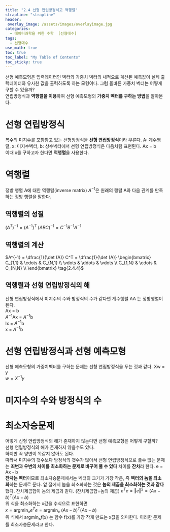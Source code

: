 ```yaml
---
title: "2.4 선형 연립방정식고 역행렬"
strapline: "strapline"
header:
 overlay_image: /assets/images/overlayimage.jpg
categories: 
  - 데이터과학을 위한 수학  [선형대수]
tags:
  - 선형대수
use_math: true
toc: true
toc_label: "My Table of Contents" 
toc_sticky: true
---
```

선형 예측모형은 입력데이터인 벡터와 가중치 벡터의 내적으로 계산된 예측값이 실제 출력데이터와 유사한 값을 출력하도록 하는 모형이다. 그럼 올바른 가중치 벡터는 어떻게 구할 수 있을까?  
연립방정식과 **역행렬을 이용**하여 선형 예측모형의 **가중치 벡터를 구하는 방법**을 알아본다.

# 선형 연립방정식
복수의 미지수를 포함함고 있는 선형방정식을 **선형 연립방정식**이라 부른다. A: 계수행렬, x: 미지수벡터, b: 상수벡터에서 선형 연립방정식은 다음처럼 표현된다. Ax = b  
이때 x를 구하고자 한다면 **역행렬**을 사용한다.

# 역행렬
정방 행렬 A에 대한 역행렬(inverse matrix) $A^{-1}$은 원래의 행렬 A와 다음 관계를 만족하는 정방 행렬을 말한다.

## 역행렬의 성질
$(A^{T})^{-1} = (A^{-1})^{T}  
\tag{2.4.2}$
$(ABC)^{-1} = C^{-1} B^{-1} A^{-1}  
\tag{2.4.3}$

## 역행렬의 계산
$A^{-1} = \dfrac{1}{\det (A)} C^T = \dfrac{1}{\det (A)} 
\begin{bmatrix}
C_{1,1} & \cdots & C_{N,1}  \\
\vdots  & \ddots & \vdots   \\
C_{1,N} & \cdots & C_{N,N}  \\
\end{bmatrix}
\tag{2.4.4}$

## 역행렬과 선형 연립방정식의 해
선형 연립방정식에서 미지수의 수와 방정식의 수가 같다면 계수행렬  AA 는 정방행렬이 된다.  
Ax = b  
$A^{-1}$Ax = $A^{-1}$b  
Ix = $A^{-1}$b  
x = $A^{-1}$b  

# 선형 연립방정식과 선형 예측모형
선형 에측모형의 가중치벡터를 구하는 문제는 선형 연립방정식을 푸는 것과 같다.
Xw = y  
$w = X^{-1} y  
\tag{2.4.5}$
# 미지수의 수와 방정식의 수

# 최소자승문제
어떻게 신형 연립방정식의 해가 존재하지 않는다면 선형 예측모형은 어떻게 구할까?  
선형 연립방정식의 해가 존재하지 않을수도 있다.  
하지만 꼭 양변이 똑같지 않아도 된다.  
따라서 미지수의 갯수보다 방정식의 갯수가 많아서 선형 연립방정식으로 풀수 없는 문제는 **죄변과 우변의 차이를 최소화하는 문제로 바꾸어 풀 수 있다**
차이를 **잔차**라 한다.
e = Ax - b $\tag{2.4.6}$  
**잔차는 벡터**이므로 최소자승문제에서는 벡터의 크기가 가장 작은, 즉 **벡터의 놈을 최소화**하는 문제로 푼다. 앞 절에서 놈을 최소화하는 것은 **놈의 제곱을 최소화하는 것과 같다**했다.
잔차제곱합이 놈의 제곱과 같다. (잔차제곱합=놈의 제곱)
$e^Te = \Vert e \Vert^2 = (Ax-b)^T(Ax-b)  
\tag{2.4.19}$  
위 식을 최소화하는 x값을 수식으로 표현하면  
$x = \text{arg} \min_x e^Te = \text{arg} \min_x  \; (Ax-b)^T(Ax-b)  
\tag{2.4.20}$  
위 식에서 $\text{arg} \min_x f(x)$ 는 함수 f(x)를 가장 작게 만드는 x값을 의미한다.
이러한 문제를 최소자승문제라고 한다.